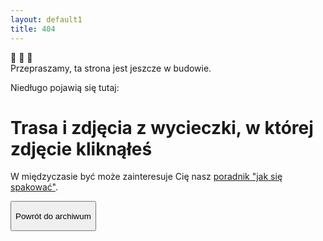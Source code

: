 ```yaml
---
layout: default1
title: 404
---
```

<div class="flex justify-center items-center w-full min-h-screen p-2">
  <div class="w-full max-w-[800px] items-center">
    <div class="grid grid-rows-3 items-center gap-1">
      <div class="animate-bounce text-5xl sm:text-6xl text-center">🦔 🦔 🦔</div>
      <div class="text-2xl sm:text-3xl text-center">
        Przepraszamy, ta strona jest jeszcze w budowie.
        <p class="text-xl mt-4">Niedługo pojawią się tutaj:</p>
        <h1 class="text-xl font-bold mt-2">Trasa i zdjęcia z wycieczki, w której zdjęcie kliknąłeś</h1>
        <p class="mt-6">W międzyczasie być może zainteresuje Cię nasz <a href="ekwipunek.html">poradnik "jak się spakować"</a>.</p>
      </div>
      <button class="text-amber-50 w-full max-h-[50px] px-6 red-yellow-button py-1 sm:px-10 md:px-16 sm:py-4 cursor-pointer rounded-full orangeShadow font-medium"
        onclick="window.location.href='https://kama-pa-go.github.io/KGprojects/galeria.html'">
        <p class="text-base sm:text-lg md:text-xl">Powrót do archiwum</p>
    </button> 
    </div>
  </div>
</div>
